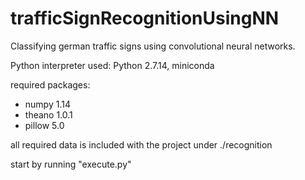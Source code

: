# trafficSignRecognitionUsingNN
Classifying german traffic signs using convolutional neural networks.

Python interpreter used: Python 2.7.14, miniconda

required packages:
- numpy           1.14
- theano          1.0.1
- pillow          5.0

all required data is included with the project under ./recognition

start by running "execute.py"

